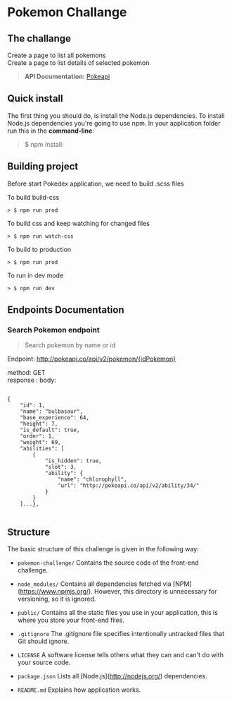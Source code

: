 

# Pokemon Challange

## The challange

Create a page to list all pokemons <br />
Create a page to list details of selected pokemon
> **API Documentation:**  [Pokeapi](https://pokeapi.co/)


Quick install
-------------

The first thing you should do, is install the Node.js dependencies. To install Node.js dependencies you're going to use npm. In your application folder run this in the **command-line**:

> $ npm install:

## Building project

Before start Pokedex application, we need to build .scss files

To build build-css

    > $ npm run prod

To build css and keep watching for changed files

    > $ npm run watch-css

To build to production

    > $ npm run prod

To run in dev mode

    > $ npm run dev

## Endpoints Documentation 

### Search Pokemon endpoint

> Search pokemon by name or id

  

Endpoint: http://pokeapi.co/api/v2/pokemon/{idPokemon} <br />

method: GET <br />
response : 
body:

```

{
    "id": 1,
    "name": "bulbasaur",
    "base_experience": 64,
    "height": 7,
    "is_default": true,
    "order": 1,
    "weight": 69,
    "abilities": [
        {
            "is_hidden": true,
            "slot": 3,
            "ability": {
                "name": "chlorophyll",
                "url": "http://pokeapi.co/api/v2/ability/34/"
            }
        }
    ]...},
  
```

## Structure


The basic structure of this challenge is given in the following way:

*  `pokemon-challenge/` Contains the source code of the front-end challenge.

*  `node_modules/` Contains all dependencies fetched via \[NPM\](https://www.npmjs.org/). However, this directory is unnecessary for versioning, so it is ignored.

*  `public/` Contains all the static files you use in your application, this is where you store your front-end files.

*  `.gitignore` The .gitignore file specifies intentionally untracked files that Git should ignore.

*  `LICENSE` A software license tells others what they can and can't do with your source code.

*  `package.json` Lists all \[Node.js\](http://nodejs.org/) dependencies.

*  `README.md` Explains how application works.